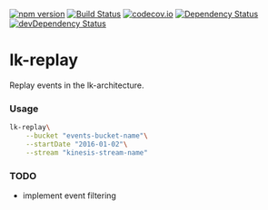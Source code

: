 [![npm version](https://badge.fury.io/js/lk-replay.svg)](https://badge.fury.io/js/lk-replay)
[![Build Status](https://travis-ci.org/lk-architecture/lk-replay.svg?branch=master)](https://travis-ci.org/lk-architecture/lk-replay)
[![codecov.io](https://codecov.io/github/lk-architecture/lk-replay/coverage.svg?branch=master)](https://codecov.io/github/lk-architecture/lk-replay?branch=master)
[![Dependency Status](https://david-dm.org/lk-architecture/lk-replay.svg)](https://david-dm.org/lk-architecture/lk-replay)
[![devDependency Status](https://david-dm.org/lk-architecture/lk-replay/dev-status.svg)](https://david-dm.org/lk-architecture/lk-replay#info=devDependencies)

# lk-replay

Replay events in the lk-architecture.

### Usage

```sh
lk-replay\
    --bucket "events-bucket-name"\
    --startDate "2016-01-02"\
    --stream "kinesis-stream-name"
```

### TODO

* implement event filtering
